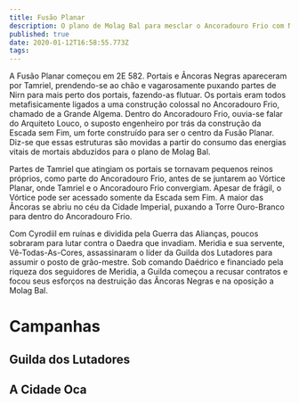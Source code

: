 ```yaml
---
title: Fusão Planar
description: O plano de Molag Bal para mesclar o Ancoradouro Frio com Nirn
published: true
date: 2020-01-12T16:58:55.773Z
tags: 
---
```


A Fusão Planar começou em 2E 582. Portais e Âncoras Negras apareceram por Tamriel, prendendo-se ao chão e vagarosamente puxando partes de Nirn para mais perto dos portais, fazendo-as flutuar. Os portais eram todos metafisicamente ligados a uma construção colossal no Ancoradouro Frio, chamado de a Grande Algema. Dentro do Ancoradouro Frio, ouvia-se falar do Arquiteto Louco, o suposto engenheiro por trás da construção da Escada sem Fim, um forte construído para ser o centro da Fusão Planar. Diz-se que essas estruturas são movidas a partir do consumo das energias vitais de mortais abduzidos para o plano de Molag Bal.

Partes de Tamriel que atingiam os portais se tornavam pequenos reinos próprios, como parte do Ancoradouro Frio, antes de se juntarem ao Vórtice Planar, onde Tamriel e o Ancoradouro Frio convergiam. Apesar de frágil, o Vórtice pode ser acessado somente da Escada sem Fim. A maior das Âncoras se abriu no céu da Cidade Imperial, puxando a Torre Ouro-Branco para dentro do Ancoradouro Frio.

Com Cyrodiil em ruínas e dividida pela Guerra das Alianças, poucos sobraram para lutar contra o Daedra que invadiam. Meridia e sua servente, Vê-Todas-As-Cores, assassinaram o líder da Guilda dos Lutadores para assumir o posto de grão-mestre. Sob comando Daédrico e financiado pela riqueza dos seguidores de Meridia, a Guilda começou a recusar contratos e focou seus esforços na destruição das Âncoras Negras e na oposição a Molag Bal. 

# Campanhas
## Guilda dos Lutadores
## A Cidade Oca